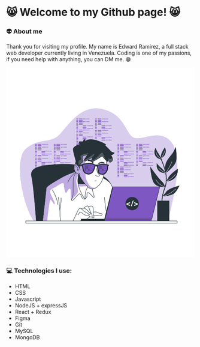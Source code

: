 # :smile_cat: Welcome to my Github page! :smile_cat:  

### :alien: About me
Thank you for visiting my profile. My name is Edward Ramirez, a full stack web developer currently living in Venezuela. Coding is one of my passions, if you need help with anything, you can DM me. :grin:  

<img src="https://github.com/eddarv/eddarv/blob/main/coding-animate.svg" style="margin: auto;"/>

### :computer: Technologies I use:
* HTML
* CSS
* Javascript
* NodeJS + expressJS
* React + Redux
* Figma
* Git
* MySQL
* MongoDB
